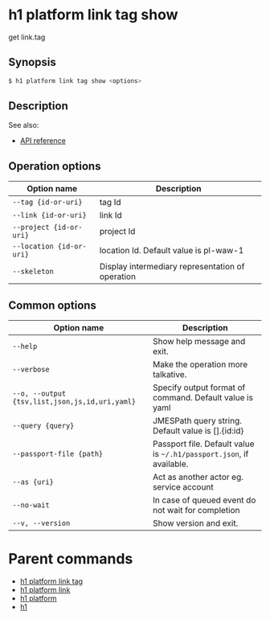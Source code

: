 
# h1 platform link tag show

get link.tag

## Synopsis

```bash
$ h1 platform link tag show <options>
```

## Description

See also:

* [API reference](https://api.hyperone.com/v2/docs#operation/v1:platform:link.tag:get)

## Operation options

| Option name                  | Description                                      |
| ---------------------------- | ------------------------------------------------ |
| ```--tag {id-or-uri}```      | tag Id                                           |
| ```--link {id-or-uri}```     | link Id                                          |
| ```--project {id-or-uri}```  | project Id                                       |
| ```--location {id-or-uri}``` | location Id. Default value is pl-waw-1           |
| ```--skeleton```             | Display intermediary representation of operation |

## Common options

| Option name                                        | Description                                                              |
| -------------------------------------------------- | ------------------------------------------------------------------------ |
| ```--help```                                       | Show help message and exit.                                              |
| ```--verbose```                                    | Make the operation more talkative.                                       |
| ```--o, --output {tsv,list,json,js,id,uri,yaml}``` | Specify output format of command. Default value is yaml                  |
| ```--query {query}```                              | JMESPath query string. Default value is [].\{id:id\}                     |
| ```--passport-file {path}```                       | Passport file. Default value is ```~/.h1/passport.json```, if available. |
| ```--as {uri}```                                   | Act as another actor eg. service account                                 |
| ```--no-wait```                                    | In case of queued event do not wait for completion                       |
| ```--v, --version```                               | Show version and exit.                                                   |

# Parent commands

* [h1 platform link tag](./../README.md)
* [h1 platform link](./../../README.md)
* [h1 platform](./../../../README.md)
* [h1](./../../../../README.md)
